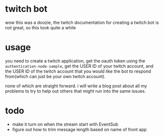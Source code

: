 # twitch bot
wow this was a doozie, the twitch documentation for creating a twitch bot is not great, so this took quite a while
# usage
you need to create a twitch application, get the oauth token using the `authentication-node-sample`, get the USER ID of your twitch account, and the USER ID of the twitch account that you would like the bot to respond from(which can just be your own twitch account).

none of which are straight forward. i will write a blog post about all my problems to try to help out others that might run into the same issues.
# todo
- make it turn on when the stream start with EventSub
- figure out how to trim message length based on name of front app
